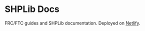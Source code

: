 # SHPLib Docs

FRC/FTC guides and SHPLib documentation. Deployed on [Netlify](https://www.netlify.com/).